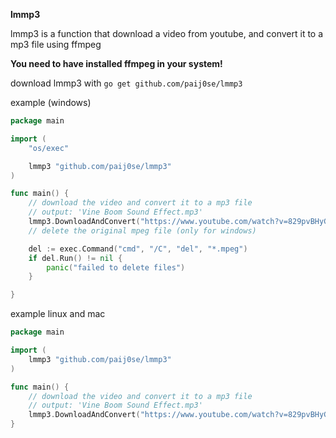 **lmmp3**

lmmp3 is a function that download a video from youtube, and convert it to a mp3 file using ffmpeg

**You need to have installed ffmpeg in your system!**

download lmmp3 with ```go get github.com/paij0se/lmmp3 ```

example (windows)

```go
package main

import (
	"os/exec"

	lmmp3 "github.com/paij0se/lmmp3"
)

func main() {
	// download the video and convert it to a mp3 file
	// output: 'Vine Boom Sound Effect.mp3'
	lmmp3.DownloadAndConvert("https://www.youtube.com/watch?v=829pvBHyG6I")
	// delete the original mpeg file (only for windows)

	del := exec.Command("cmd", "/C", "del", "*.mpeg")
	if del.Run() != nil {
		panic("failed to delete files")
	}

}

```

example linux and mac

```go
package main

import (
	lmmp3 "github.com/paij0se/lmmp3"
)

func main() {
	// download the video and convert it to a mp3 file
	// output: 'Vine Boom Sound Effect.mp3'
	lmmp3.DownloadAndConvert("https://www.youtube.com/watch?v=829pvBHyG6I")
}
```
